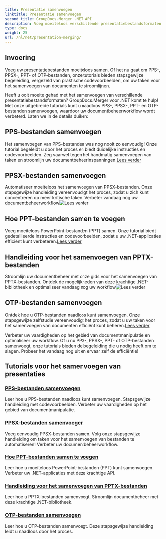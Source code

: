 ```yaml
---
title: Presentatie samenvoegen
linktitle: Presentatie samenvoegen
second_title: GroupDocs.Merger .NET API
description: Voeg moeiteloos verschillende presentatiebestandsformaten samen. Volg onze tutorials om PPS-, PPSX-, PPT- en OTP-bestanden efficiënt samen te voegen. #GroupDocs.Fusie
type: docs
weight: 25
url: /nl/net/presentation-merging/
---
```

## Invoering

Voeg uw presentatiebestanden moeiteloos samen. Of het nu gaat om PPS-, PPSX-, PPT- of OTP-bestanden, onze tutorials bieden stapsgewijze begeleiding, vergezeld van praktische codevoorbeelden, om uw taken voor het samenvoegen van documenten te stroomlijnen.

Heeft u ooit moeite gehad met het samenvoegen van verschillende presentatiebestandsformaten? GroupDocs.Merger voor .NET komt te hulp! Met onze uitgebreide tutorials kunt u naadloos PPS-, PPSX-, PPT- en OTP-bestanden samenvoegen, waardoor uw documentbeheerworkflow wordt verbeterd. Laten we in de details duiken:

##  PPS-bestanden samenvoegen

 Het samenvoegen van PPS-bestanden was nog nooit zo eenvoudig! Onze tutorial begeleidt u door het proces en biedt duidelijke instructies en codevoorbeelden. Zeg vaarwel tegen het handmatig samenvoegen van taken en stroomlijn uw documentbeheerinspanningen.[Lees verder](./merge-pps-files/)

##  PPSX-bestanden samenvoegen

 Automatiseer moeiteloos het samenvoegen van PPSX-bestanden. Onze stapsgewijze handleiding vereenvoudigt het proces, zodat u zich kunt concentreren op meer kritische taken. Verbeter vandaag nog uw documentbeheerworkflow![Lees verder](./merging-ppsx-files/)

##  Hoe PPT-bestanden samen te voegen

 Voeg moeiteloos PowerPoint-bestanden (PPT) samen. Onze tutorial biedt gedetailleerde instructies en codevoorbeelden, zodat u uw .NET-applicaties efficiënt kunt verbeteren.[Lees verder](./how-to-merge-ppt-files/)

##  Handleiding voor het samenvoegen van PPTX-bestanden

 Stroomlijn uw documentbeheer met onze gids voor het samenvoegen van PPTX-bestanden. Ontdek de mogelijkheden van deze krachtige .NET-bibliotheek en optimaliseer vandaag nog uw workflow![Lees verder](./guide-merging-pptx-files/)

##  OTP-bestanden samenvoegen

Ontdek hoe u OTP-bestanden naadloos kunt samenvoegen. Onze stapsgewijze zelfstudie vereenvoudigt het proces, zodat u uw taken voor het samenvoegen van documenten efficiënt kunt beheren.[Lees verder](./merging-otp-files/)

Verbeter uw vaardigheden op het gebied van documentmanipulatie en optimaliseer uw workflow. Of u nu PPS-, PPSX-, PPT- of OTP-bestanden samenvoegt, onze tutorials bieden de begeleiding die u nodig heeft om te slagen. Probeer het vandaag nog uit en ervaar zelf de efficiëntie!
## Tutorials voor het samenvoegen van presentaties
### [PPS-bestanden samenvoegen](./merge-pps-files/)
Leer hoe u PPS-bestanden naadloos kunt samenvoegen. Stapsgewijze handleiding met codevoorbeelden. Verbeter uw vaardigheden op het gebied van documentmanipulatie.
### [PPSX-bestanden samenvoegen](./merging-ppsx-files/)
Voeg eenvoudig PPSX-bestanden samen. Volg onze stapsgewijze handleiding om taken voor het samenvoegen van bestanden te automatiseren! Verbeter uw documentbeheerworkflow.
### [Hoe PPT-bestanden samen te voegen](./how-to-merge-ppt-files/)
Leer hoe u moeiteloos PowerPoint-bestanden (PPT) kunt samenvoegen. Verbeter uw .NET-applicaties met deze krachtige API.
### [Handleiding voor het samenvoegen van PPTX-bestanden](./guide-merging-pptx-files/)
Leer hoe u PPTX-bestanden samenvoegt. Stroomlijn documentbeheer met deze krachtige .NET-bibliotheek.
### [OTP-bestanden samenvoegen](./merging-otp-files/)
Leer hoe u OTP-bestanden samenvoegt. Deze stapsgewijze handleiding leidt u naadloos door het proces.